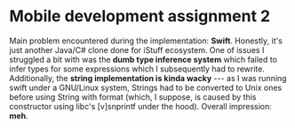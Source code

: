 Mobile development assignment 2
===============================

Main problem encountered during the implementation: **Swift**.
Honestly, it's just another Java/C# clone done for iStuff ecosystem.
One of issues I struggled a bit with was the **dumb type inference system**
which failed to infer types for some expressions which I subsequently had to rewrite.
Additionally, the **string implementation is kinda wacky** --- as I was running swift
under a GNU/Linux system, Strings had to be converted to Unix ones before using
String with format (which, I suppose, is caused by this constructor using libc's [v]snprintf under the hood).
Overall impression: **meh**.
